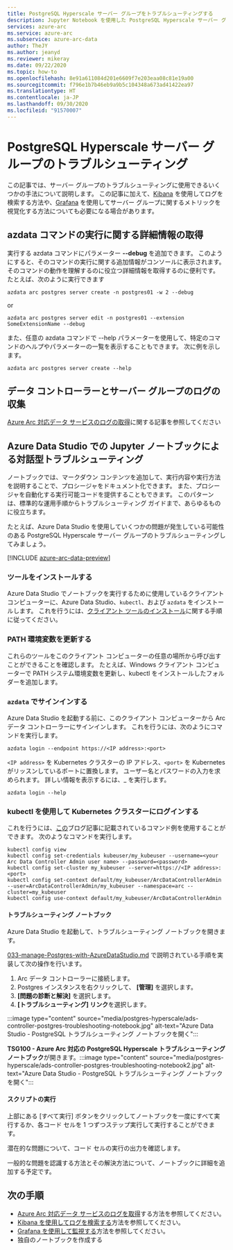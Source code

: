 ```yaml
---
title: PostgreSQL Hyperscale サーバー グループをトラブルシューティングする
description: Jupyter Notebook を使用した PostgreSQL Hyperscale サーバー グループをトラブルシューティングする
services: azure-arc
ms.service: azure-arc
ms.subservice: azure-arc-data
author: TheJY
ms.author: jeanyd
ms.reviewer: mikeray
ms.date: 09/22/2020
ms.topic: how-to
ms.openlocfilehash: 8e91a611084d201e6609f7e203eaa08c81e19a00
ms.sourcegitcommit: f796e1b7b46eb9a9b5c104348a673ad41422ea97
ms.translationtype: HT
ms.contentlocale: ja-JP
ms.lasthandoff: 09/30/2020
ms.locfileid: "91570007"
---
```

# <a name="troubleshooting-postgresql-hyperscale-server-groups"></a>PostgreSQL Hyperscale サーバー グループのトラブルシューティング
この記事では、サーバー グループのトラブルシューティングに使用できるいくつかの手法について説明します。 この記事に加えて、[Kibana](monitor-grafana-kibana.md) を使用してログを検索する方法や、[Grafana](monitor-grafana-kibana.md) を使用してサーバー グループに関するメトリックを視覚化する方法についても必要になる場合があります。 

## <a name="getting-more-details-about-the-execution-of-an-azdata-command"></a>azdata コマンドの実行に関する詳細情報の取得
実行する azdata コマンドにパラメーター **--debug** を追加できます。 このようにすると、そのコマンドの実行に関する追加情報がコンソールに表示されます。 そのコマンドの動作を理解するのに役立つ詳細情報を取得するのに便利です。
たとえば、次のように実行できます
```console
azdata arc postgres server create -n postgres01 -w 2 --debug
```

or
```console
azdata arc postgres server edit -n postgres01 --extension SomeExtensionName --debug
```

また、任意の azdata コマンドで --help パラメーターを使用して、特定のコマンドのヘルプやパラメーターの一覧を表示することもできます。 次に例を示します。
```console
azdata arc postgres server create --help
```


## <a name="collecting-logs-of-the-data-controller-and-your-server-groups"></a>データ コントローラーとサーバー グループのログの収集
[Azure Arc 対応データ サービスのログの取得](troubleshooting-get-logs.md)に関する記事を参照してください



## <a name="interactive-troubleshooting-with-jupyter-notebooks-in-azure-data-studio"></a>Azure Data Studio での Jupyter ノートブックによる対話型トラブルシューティング
ノートブックでは、マークダウン コンテンツを追加して、実行内容や実行方法を説明することで、プロシージャをドキュメント化できます。 また、プロシージャを自動化する実行可能コードを提供することもできます。  このパターンは、標準的な運用手順からトラブルシューティング ガイドまで、あらゆるものに役立ちます。

たとえば、Azure Data Studio を使用していくつかの問題が発生している可能性のある PostgreSQL Hyperscale サーバー グループのトラブルシューティングしてみましょう。

[!INCLUDE [azure-arc-data-preview](../../../includes/azure-arc-data-preview.md)]

### <a name="install-tools"></a>ツールをインストールする

Azure Data Studio でノートブックを実行するために使用しているクライアント コンピューターに、Azure Data Studio、`kubectl`、および `azdata` をインストールします。 これを行うには、[クライアント ツールのインストール](install-client-tools.md)に関する手順に従ってください。

### <a name="update-the-path-environment-variable"></a>PATH 環境変数を更新する

これらのツールをこのクライアント コンピューターの任意の場所から呼び出すことができることを確認します。 たとえば、Windows クライアント コンピューターで PATH システム環境変数を更新し、kubectl をインストールしたフォルダーを追加します。

### <a name="sign-in-with-azdata"></a>`azdata` でサインインする

Azure Data Studio を起動する前に、このクライアント コンピューターから Arc データ コントローラーにサインインします。 これを行うには、次のようにコマンドを実行します。

```console
azdata login --endpoint https://<IP address>:<port>
```

`<IP address>` を Kubernetes クラスターの IP アドレス、`<port>` を Kubernetes がリッスンしているポートに置換します。 ユーザー名とパスワードの入力を求められます。 詳しい情報を表示するには、_ を実行します。

```console
azdata login --help
```

### <a name="log-into-your-kubernetes-cluster-with-kubectl"></a>kubectl を使用して Kubernetes クラスターにログインする

これを行うには、[この](https://blog.christianposta.com/kubernetes/logging-into-a-kubernetes-cluster-with-kubectl/)ブログ記事に記載されているコマンド例を使用することができます。
次のようなコマンドを実行します。

```console
kubectl config view
kubectl config set-credentials kubeuser/my_kubeuser --username=<your Arc Data Controller Admin user name> --password=<password>
kubectl config set-cluster my_kubeuser --server=https://<IP address>:<port>
kubectl config set-context default/my_kubeuser/ArcDataControllerAdmin --user=ArcDataControllerAdmin/my_kubeuser --namespace=arc --cluster=my_kubeuser
kubectl config use-context default/my_kubeuser/ArcDataControllerAdmin
```

#### <a name="the-troubleshooting-notebook"></a>トラブルシューティング ノートブック

Azure Data Studio を起動して、トラブルシューティング ノートブックを開きます。 

[033-manage-Postgres-with-AzureDataStudio.md](manage-postgresql-hyperscale-server-group-with-azure-data-studio.md) で説明されている手順を実装して次の操作を行います。

1. Arc データ コントローラーに接続します。
2. Postgres インスタンスを右クリックして、 **[管理]** を選択します。
3. **[問題の診断と解決]** を選択します。
4. **[トラブルシューティング] リンク**を選択します。

:::image type="content" source="media/postgres-hyperscale/ads-controller-postgres-troubleshooting-notebook.jpg" alt-text="Azure Data Studio - PostgreSQL トラブルシューティング ノートブックを開く":::

**TSG100 - Azure Arc 対応の PostgreSQL Hyperscale トラブルシューティング ノートブック**が開きます。:::image type="content" source="media/postgres-hyperscale/ads-controller-postgres-troubleshooting-notebook2.jpg" alt-text="Azure Data Studio - PostgreSQL トラブルシューティング ノートブックを開く":::

#### <a name="run-the-scripts"></a>スクリプトの実行
上部にある [すべて実行] ボタンをクリックしてノートブックを一度にすべて実行するか、各コード セルを 1 つずつステップ実行して実行することができます。

潜在的な問題について、コード セルの実行の出力を確認します。

一般的な問題を認識する方法とその解決方法について、ノートブックに詳細を追加する予定です。

## <a name="next-step"></a>次の手順
- [Azure Arc 対応データ サービスのログを取得](troubleshooting-get-logs.md)する方法を参照してください。
- [Kibana を使用してログを検索する](monitor-grafana-kibana.md)方法を参照してください。
- [Grafana を使用して監視する](monitor-grafana-kibana.md)方法を参照してください。
- 独自のノートブックを作成する
